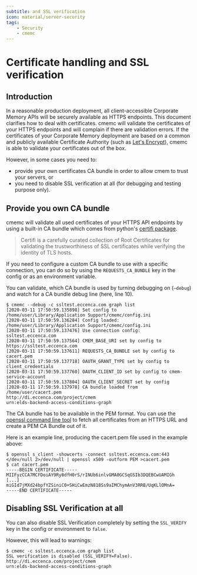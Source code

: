 ```yaml
---
subtitle: and SSL verification
icon: material/server-security
tags:
    - Security
    - cmemc
---
```

# Certificate handling and SSL verification

## Introduction

In a reasonable production deployment, all client-accessible Corporate Memory APIs will be securely available as HTTPS endpoints.
This document clarifies how to deal with certificates.
cmemc will validate the certificates of your HTTPS endpoints and will complain if there are validation errors.
If the certificates of your Corporate Memory deployment are based on a common and publicly available Certificate Authority (such as [Let's Encrypt](https://letsencrypt.org/)), cmemc is able to validate your certificates out of the box.

However, in some cases you need to:

- provide your own certificates CA bundle in order to allow cmem to trust your servers, or
- you need to disable SSL verification at all (for debugging and testing purpose only).

## Provide you own CA bundle

cmemc will validate all used certificates of your HTTPS API endpoints by using a built-in CA bundle which comes from python's [certifi package](https://pypi.org/project/certifi/).

> Certifi is a carefully curated collection of Root Certificates for validating the trustworthiness of SSL certificates while verifying the identity of TLS hosts.

If you need to configure a custom CA bundle to use with a specific connection, you can do so by using the `REQUESTS_CA_BUNDLE` key in the config or as an environment variable.

You can validate, which CA bundle is used by turning debugging on (`–debug`) and watch for a CA bundle debug line (here, line 10).

``` shell-session title="using the debug mode to watch for the CA bundle"
$ cmemc --debug -c ssltest.eccenca.com graph list
[2020-03-11 17:50:59.135898] Set config to /home/user/Library/Application Support/cmemc/config.ini
[2020-03-11 17:50:59.136284] Config loaded: /home/user/Library/Application Support/cmemc/config.ini
[2020-03-11 17:50:59.137476] Use connection config: ssltest.eccenca.com
[2020-03-11 17:50:59.137564] CMEM_BASE_URI set by config to https://ssltest.eccenca.com
[2020-03-11 17:50:59.137611] REQUESTS_CA_BUNDLE set by config to cacert.pem
[2020-03-11 17:50:59.137718] OAUTH_GRANT_TYPE set by config to client_credentials
[2020-03-11 17:50:59.137760] OAUTH_CLIENT_ID set by config to cmem-service-account
[2020-03-11 17:50:59.137804] OAUTH_CLIENT_SECRET set by config
[2020-03-11 17:50:59.137978] CA bundle loaded from /home/user/cacert.pem
http://di.eccenca.com/project/cmem
urn:elds-backend-access-conditions-graph
```

The CA bundle has to be available in the PEM format.
You can use the [openssl command line tool](https://www.openssl.org/) to fetch all certificates from an HTTPS URL and create a PEM CA Bundle out of it.

Here is an example line, producing the cacert.pem file used in the example above:

``` shell-session
$ openssl s_client -showcerts -connect ssltest.eccenca.com:443 </dev/null 2>/dev/null | openssl x509 -outform PEM >cacert.pem
$ cat cacert.pem
-----BEGIN CERTIFICATE-----
MIIFyzCCA7MCFDoiAY9Ry8dfH0rS/rINUb6inlvGMA0GCSqGSIb3DQEBCwUAMIGh
[...]
miGId7jMXd24bpfYZSiniC0+SHiCwEmzN818Ss9aIMChymAnV3RRB/UqKLlOMnA=
-----END CERTIFICATE-----
```

## Disabling SSL Verification at all

You can also disable SSL Verification completely by setting the `SSL_VERIFY` key in the config or environment to `false`.

However, this will lead to warnings:
``` shell-session
$ cmemc -c ssltest.eccenca.com graph list
SSL verification is disabled (SSL_VERIFY=False).
http://di.eccenca.com/project/cmem
urn:elds-backend-access-conditions-graph
```

